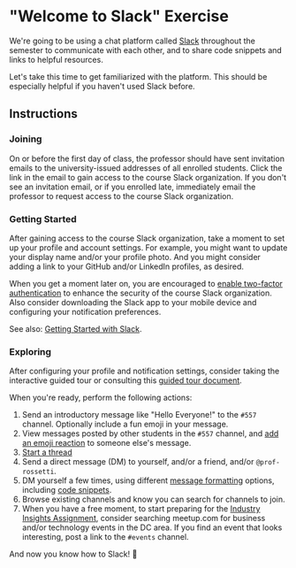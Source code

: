 # "Welcome to Slack" Exercise

We're going to be using a chat platform called [Slack](https://slack.com/) throughout the semester to communicate with each other, and to share code snippets and links to helpful resources.

Let's take this time to get familiarized with the platform. This should be especially helpful if you haven't used Slack before.

## Instructions

### Joining

On or before the first day of class, the professor should have sent invitation emails to the university-issued addresses of all enrolled students. Click the link in the email to gain access to the course Slack organization. If you don't see an invitation email, or if you enrolled late, immediately email the professor to request access to the course Slack organization.

### Getting Started

After gaining access to the course Slack organization, take a moment to set up your profile and account settings. For example, you might want to update your display name and/or your profile photo. And you might consider adding a link to your GitHub and/or LinkedIn profiles, as desired.

When you get a moment later on, you are encouraged to [enable two-factor authentication](https://get.slack.help/hc/en-us/articles/204509068-Set-up-two-factor-authentication) to enhance the security of the course Slack organization. Also consider downloading the Slack app to your mobile device and configuring your notification preferences.

See also: [Getting Started with Slack](https://get.slack.help/hc/en-us/articles/218080037-Getting-started-for-new-members).

### Exploring

After configuring your profile and notification settings, consider taking the interactive guided tour or consulting this [guided tour document](https://get.slack.help/hc/en-us/articles/217626358-Tour-the-Slack-app).

When you're ready, perform the following actions:

  1. Send an introductory message like "Hello Everyone!" to the `#557` channel. Optionally include a fun emoji in your message.
  2. View messages posted by other students in the `#557` channel, and [add an emoji reaction](https://get.slack.help/hc/en-us/articles/206870317-Emoji-reactions) to someone else's message.
  3. [Start a thread](https://get.slack.help/hc/en-us/articles/115000769927-Message-threads)
  4. Send a direct message (DM) to yourself, and/or a friend, and/or `@prof-rossetti`.
  5. DM yourself a few times, using different [message formatting](https://get.slack.help/hc/en-us/articles/202288908-Format-your-messages#code-blocks) options, including [code snippets](https://get.slack.help/hc/en-us/articles/204145658-Create-a-snippet).
  6. Browse existing channels and know you can search for channels to join.
  7. When you have a free moment, to start preparing for the [Industry Insights Assignment](/assignments/industry-insights/assignment.md), consider searching meetup.com for business and/or technology events in the DC area. If you find an event that looks interesting, post a link to the `#events` channel.

And now you know how to Slack! :tada:
